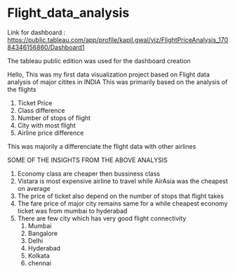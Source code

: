 # Flight_data_analysis

Link for dashboard : https://public.tableau.com/app/profile/kapil.gwal/viz/FlightPriceAnalysis_17084346156860/Dashboard1

The tableau public edition was used for the dashboard creation

Hello,
This was my first data visualization project based on Flight data analysis of major citites in INDIA
This was primarily based on the analysis of the flights
   1) Ticket Price
   2) Class difference
   3) Number of stops of flight
   4) City with most flight
   5) Airline price difference

This was majorily a differenciate the flight data with other airlines

SOME OF THE INSIGHTS FROM THE ABOVE ANALYSIS

1) Economy class are cheaper then bussiness class
2) Vistara is most expensive airline to travel while AirAsia was the cheapest on average
3) The price of ticket also depend on the number of stops that flight takes
4) The fare price of major city remains same for a while cheapest economy ticket was from mumbai to hyderabad
5) There are few city which has very good flight connectivity
    1)  Mumbai
    2)  Bangalore
    3)  Delhi
    4)  Hyderabad
    5)  Kolkata
    6) chennai
